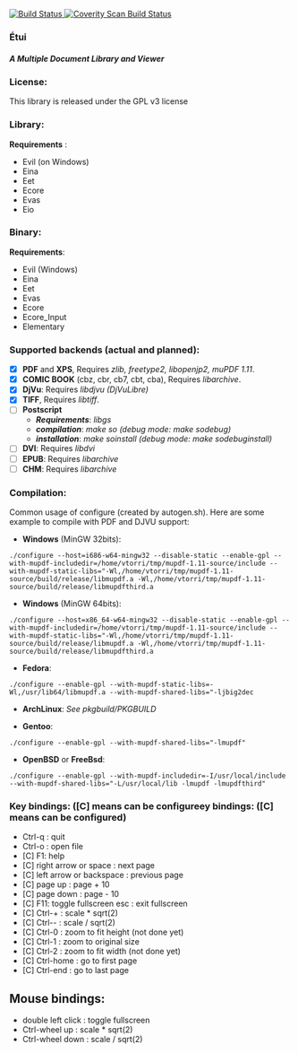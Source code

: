 [![Build Status](https://travis-ci.org/vtorri/etui.svg?branch=master)](https://travis-ci.org/vtorri/etui)<a href="https://scan.coverity.com/projects/vtorri-etui">
  <img alt="Coverity Scan Build Status"
       src="https://scan.coverity.com/projects/13637/badge.svg"/>
</a>

### Étui 
##### A Multiple Document Library and Viewer

### License:

This library is released under the GPL v3 license

### Library:

 **Requirements** :
 
  - Evil (on Windows)
  - Eina
  - Eet
  - Ecore
  - Evas
  - Eio

### Binary:

 **Requirements**:
  - Evil (Windows)
  - Eina
  - Eet
  - Evas
  - Ecore
  - Ecore_Input
  - Elementary

### Supported backends (actual and planned):

- [x] **PDF** and **XPS**, Requires *zlib, freetype2, libopenjp2, muPDF 1.11*.
- [x] **COMIC BOOK** (cbz, cbr, cb7, cbt, cba), Requires *libarchive*.
- [x] **DjVu**: Requires *libdjvu (DjVuLibre)*
- [x] **TIFF**, Requires *libtiff*.
- [ ] **Postscript**
	- ***Requirements***: *libgs*
	- ***compilation***: *make so (debug mode: make sodebug)*
	- ***installation***: *make soinstall (debug mode: make sodebuginstall)*
- [ ] **DVI**: Requires *libdvi*
- [ ] **EPUB**: Requires *libarchive*
- [ ] **CHM**: Requires *libarchive*

### Compilation:

Common usage of configure (created by autogen.sh). Here are some example to compile with PDF and DJVU support:

- **Windows** (MinGW 32bits):
```
./configure --host=i686-w64-mingw32 --disable-static --enable-gpl --with-mupdf-includedir=/home/vtorri/tmp/mupdf-1.11-source/include --with-mupdf-static-libs="-Wl,/home/vtorri/tmp/mupdf-1.11-source/build/release/libmupdf.a -Wl,/home/vtorri/tmp/mupdf-1.11-source/build/release/libmupdfthird.a
```


- **Windows** (MinGW 64bits):
```
./configure --host=x86_64-w64-mingw32 --disable-static --enable-gpl --with-mupdf-includedir=/home/vtorri/tmp/mupdf-1.11-source/include --with-mupdf-static-libs="-Wl,/home/vtorri/tmp/mupdf-1.11-source/build/release/libmupdf.a -Wl,/home/vtorri/tmp/mupdf-1.11-source/build/release/libmupdfthird.a
```

- **Fedora**:
```
./configure --enable-gpl --with-mupdf-static-libs=-Wl,/usr/lib64/libmupdf.a --with-mupdf-shared-libs="-ljbig2dec
```
- **ArchLinux**: *See pkgbuild/PKGBUILD*

- **Gentoo**:
```
./configure --enable-gpl --with-mupdf-shared-libs="-lmupdf"
```

- **OpenBSD** or **FreeBsd**:
```
./configure --enable-gpl --with-mupdf-includedir=-I/usr/local/include --with-mupdf-shared-libs="-L/usr/local/lib -lmupdf -lmupdfthird"
```

### Key bindings: ([C] means can be configureey bindings: ([C] means can be configured)

- Ctrl-q : quit
- Ctrl-o : open file
- [C] F1: help
- [C] right arrow or space : next page
- [C] left arrow or backspace : previous page
- [C] page up : page + 10
- [C] page down : page - 10
- [C] F11: toggle fullscreen esc : exit fullscreen
- [C] Ctrl-+ : scale * sqrt(2)
- [C] Ctrl-- : scale / sqrt(2)
- [C] Ctrl-0 : zoom to fit height (not done yet)
- [C] Ctrl-1 : zoom to original size
- [C] Ctrl-2 : zoom to fit width (not done yet)
- [C] Ctrl-home : go to first page
- [C] Ctrl-end : go to last page

Mouse bindings:
---------------

- double left click : toggle fullscreen
- Ctrl-wheel up : scale * sqrt(2)
- Ctrl-wheel down : scale / sqrt(2)
